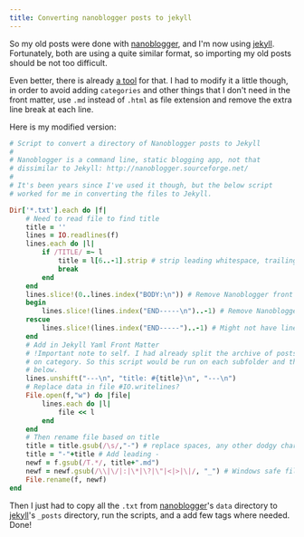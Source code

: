 ```yaml
---
title: Converting nanoblogger posts to jekyll
---
```


So my old posts were done with [nanoblogger], and I'm now using [jekyll].
Fortunately, both are using a quite similar format, so importing my old posts
should be not too difficult.

Even better, there is already [a tool](https://gist.github.com/atomicules/881023#file-nanoblogger2jekyll-rb)
for that. I had to modify it a little though, in order to avoid adding `categories`
and other things that I don't need in the front matter, use `.md` instead of `.html`
as file extension and remove the extra line break at each line.

Here is my modified version:

~~~ruby
# Script to convert a directory of Nanoblogger posts to Jekyll
#
# Nanoblogger is a command line, static blogging app, not that
# dissimilar to Jekyll: http://nanoblogger.sourceforge.net/
# 
# It's been years since I've used it though, but the below script
# worked for me in converting the files to Jekyll. 

Dir['*.txt'].each do |f|
	# Need to read file to find title
	title = ''
	lines = IO.readlines(f)
	lines.each do |l|
		if /TITLE/ =~ l 
			title = l[6..-1].strip # strip leading whitespace, trailing return
			break
		end
	end
	lines.slice!(0..lines.index("BODY:\n")) # Remove Nanoblogger front matter
	begin
		lines.slice!(lines.index("END-----\n")..-1) # Remove Nanoblogger end matter
	rescue
		lines.slice!(lines.index("END-----")..-1) # Might not have line break
	end
	# Add in Jekyll Yaml Front Matter
	# !Important note to self. I had already split the archive of posts into subfolders based
	# on category. So this script would be run on each subfolder and the category manually set 
	# below.
	lines.unshift("---\n", "title: #{title}\n", "---\n")
	# Replace data in file #IO.writelines?
	File.open(f,"w") do |file|
		lines.each do |l|
			file << l
		end
	end
	# Then rename file based on title
	title = title.gsub(/\s/,"-") # replace spaces, any other dodgy characters can manually fix
	title = "-"+title # Add leading -
	newf = f.gsub(/T.*/, title+".md")
	newf = newf.gsub(/\\|\/|:|\*|\?|\"|<|>|\|/, "_") # Windows safe filenames
	File.rename(f, newf)
end
~~~

Then I just had to copy all the `.txt` from [nanoblogger]'s `data` directory to
[jekyll]'s `_posts` directory, run the scripts, and a add few tags where needed.
Done!

[nanoblogger]: http://nanoblogger.sourceforge.net/
[Jekyll]: http://jekyllrb.com/
